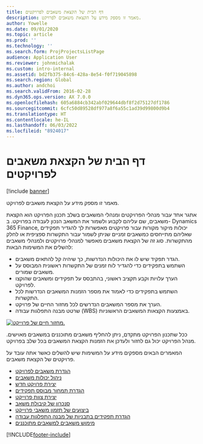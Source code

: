 ```yaml
---
title: דף הבית של הקצאת משאבים לפרויקטים
description: מאמר זו מספק מידע על הקצאת משאבים לפרויקט.
author: Yowelle
ms.date: 09/01/2020
ms.topic: article
ms.prod: ''
ms.technology: ''
ms.search.form: ProjProjectsListPage
audience: Application User
ms.reviewer: johnmichalak
ms.custom: intro-internal
ms.assetid: bd2fb375-84c6-428a-8e54-f0f719045898
ms.search.region: Global
ms.author: andchoi
ms.search.validFrom: 2016-02-28
ms.dyn365.ops.version: AX 7.0.0
ms.openlocfilehash: 605a6884cb342abf029644dbf8f2d75127df1786
ms.sourcegitcommit: 6cfc50d89528df977a8f6a55c1ad39d99800d9b4
ms.translationtype: HT
ms.contentlocale: he-IL
ms.lasthandoff: 06/03/2022
ms.locfileid: "8924017"
---
```

# <a name="project-resourcing-home-page"></a>דף הבית של הקצאת משאבים לפרויקטים

[!include [banner](../includes/banner.md)]

מאמר זו מספק מידע על הקצאת משאבים לפרויקט.

אתגר אחד עבור מנהלי הפרויקטים ומנהלי המשאבים בשלב תכנון הפרויקט הוא הקצאת משאבים, שם עליהם לקבוע ולשמור את המשאב הנכון לעבודה בפרויקט. ב- Dynamics 365 Finance, יכולות מיקור מקורות עבור פרויקטים מאפשרות לך להגדיר תפקידים שאליהם מתייחסים כמשאבים זמניים שניתן לשמור עבור התקשרות ספציפית או לחלק מהתקשרות. סוג זה של הקצאת משאבים מאפשר למנהלי פרויקטים ולמנהלי משאבים להשלים את המשימות הבאות:

- הגדר תפקיד שיש לו את היכולות הנדרשות, כך שיהיה קל להתאים משאבים.
- השתמש בתפקידים כדי להגדיר לוח זמנים של התקשרות ראשונית המבוסס על משאבים שמורים.
- הערך עלויות וקבע תקציב ראשוני, בהתבסס על תפקידים ומשאבים שהוקצו לפרויקט.
- השתמש בתפקידים כדי לאמוד את מספר הזמנות המשאבים הנדרשות לכל התקשרות.
- הערך את מספר המשאבים הנדרשים לכל מחזור החיים של פרויקט.
- שרטט מבנה התפלגות עבודה (WBS) באמצעות הקצאות המשאבים הראשוניות.

[![מחזור חיים של פרוייקט.](./media/projectresourcing02-1024x812.jpg)](./media/projectresourcing02.jpg)

ככל שתכנון הפרויקט מתקדם, ניתן להחליף משאבים מתוכננים במשאבים מאוישים. מנהל הפרויקט יכול גם לחזור ולעדכן את הזמנות הקצאת המשאבים בכל שלב בפרויקט.

המאמרים הבאים מספקים מידע על המשימות שיש להשלים כאשר אתה עובד על פרויקטים של הקצאת משאבים.

- [הגדרת משאבים לפרויקט](set-up-project-resources.md)
- [ניהול יכולות משאבים](manage-resource-competencies.md)
- [יצירת פרויקט חדש](create-new-project.md)
- [הגדרת תמחור מבוסס תפקידים](set-up-role-based-pricing.md)
- [יצירת צוות פרוייקט](create-project-team.md)
- [סנכרון של קיבולת משאב](synchronize-resource-capacity.md)
- [ביצועים של תזמון משאבי פרוייקט](project-scheduling-performance.md)
- [הגדרת תפקידים בתבניות של מבנה התפלגות עבודה](set-up-roles-wbs-template.md)
- [מימוש משאבים למשאבים מתוכננים](resource-fulfillment-planned-resources.md)


[!INCLUDE[footer-include](../includes/footer-banner.md)]